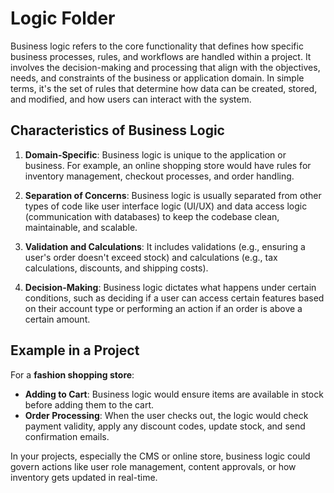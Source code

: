 # Logic Folder

Business logic refers to the core functionality that defines how specific business processes, rules, and workflows are handled within a project. It involves the decision-making and processing that align with the objectives, needs, and constraints of the business or application domain. In simple terms, it's the set of rules that determine how data can be created, stored, and modified, and how users can interact with the system.

## Characteristics of Business Logic

1. **Domain-Specific**: Business logic is unique to the application or business. For example, an online shopping store would have rules for inventory management, checkout processes, and order handling.

2. **Separation of Concerns**: Business logic is usually separated from other types of code like user interface logic (UI/UX) and data access logic (communication with databases) to keep the codebase clean, maintainable, and scalable.

3. **Validation and Calculations**: It includes validations (e.g., ensuring a user's order doesn't exceed stock) and calculations (e.g., tax calculations, discounts, and shipping costs).

4. **Decision-Making**: Business logic dictates what happens under certain conditions, such as deciding if a user can access certain features based on their account type or performing an action if an order is above a certain amount.

## Example in a Project

For a **fashion shopping store**:

- **Adding to Cart**: Business logic would ensure items are available in stock before adding them to the cart.
- **Order Processing**: When the user checks out, the logic would check payment validity, apply any discount codes, update stock, and send confirmation emails.

In your projects, especially the CMS or online store, business logic could govern actions like user role management, content approvals, or how inventory gets updated in real-time.
